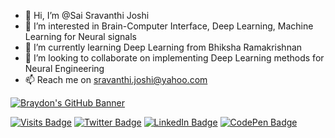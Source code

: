 - 👋 Hi, I’m @Sai Sravanthi Joshi
- 👀 I’m interested in Brain-Computer Interface, Deep Learning, Machine Learning for Neural signals
- 🌱 I’m currently learning Deep Learning from Bhiksha Ramakrishnan
- 💞️ I’m looking to collaborate on implementing Deep Learning methods for Neural Engineering 
- 📫 Reach me on sravanthi.joshi@yahoo.com

<!---
SaiSJoshi/SaiSJoshi is a ✨ special ✨ repository because its `README.md` (this file) appears on your GitHub profile.
You can click the Preview link to take a look at your changes.
--->
[![Braydon's GitHub Banner](./assets/GitHubHeader.png)](https://braydoncoyer.dev)



[![Visits Badge](https://badges.pufler.dev/visits/braydoncoyer/braydoncoyer)](https:braydoncoyer.dev)
[![Twitter Badge](https://img.shields.io/badge/Twitter-Profile-informational?style=flat&logo=twitter&logoColor=white&color=1CA2F1)](https://twitter.com/BraydonCoyer)
[![LinkedIn Badge](https://img.shields.io/badge/LinkedIn-Profile-informational?style=flat&logo=linkedin&logoColor=white&color=0D76A8)](https://www.linkedin.com/in/braydon-coyer/)
[![CodePen Badge](https://img.shields.io/badge/CodePen-Profile-informational?style=flat&logo=codepen&logoColor=white&color=black)](https://codepen.io/braydoncoyer)
